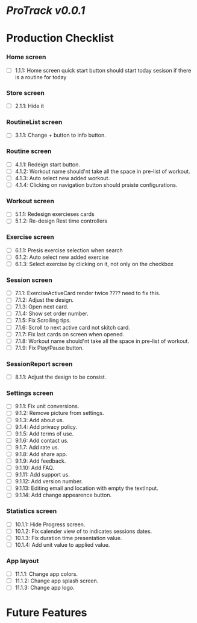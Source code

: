 # ***ProTrack v0.0.1***

# Production Checklist
### Home screen 
- [ ] 1.1.1: Home screen quick start button should start today sesison if there is a routine for today

### Store screen
- [ ] 2.1.1: Hide it

### RoutineList screen
- [ ] 3.1.1: Change + button to info button.

### Routine screen
- [ ] 4.1.1: Redeign start button.
- [ ] 4.1.2: Workout name should'nt take all the space in pre-list of workout.
- [ ] 4.1.3: Auto select new added workout.
- [ ] 4.1.4: Clicking on navigation button should prsiste configurations.

### Workout screen
- [ ] 5.1.1: Redesign exercieses cards
- [ ] 5.1.2: Re-design Rest time controllers

### Exercise screen
- [ ] 6.1.1: Presis exercise selection when search
- [ ] 6.1.2: Auto select new added exercise
- [ ] 6.1.3: Select exercise by clicking on it, not only on the checkbox

### Session screen
- [ ] 7.1.1: ExerciseActiveCard render twice ???? need to fix this.
- [ ] 7.1.2: Adjust the design.
- [ ] 7.1.3: Open next card.
- [ ] 7.1.4: Show set order number.
- [ ] 7.1.5: Fix Scrolling tips.
- [ ] 7.1.6: Scroll to next active card not skitch card.
- [ ] 7.1.7: Fix last cards on screen when opened.
- [ ] 7.1.8: Workout name should'nt take all the space in pre-list of workout.
- [ ] 7.1.9: Fix Play/Pause button.

### SessionReport screen
- [ ] 8.1.1: Adjust the design to be consist.

### Settings screen
- [ ] 9.1.1: Fix unit conversions.
- [ ] 9.1.2: Remove picture from settings.
- [ ] 9.1.3: Add about us.
- [ ] 9.1.4: Add privacy policy.
- [ ] 9.1.5: Add terms of use.
- [ ] 9.1.6: Add contact us.
- [ ] 9.1.7: Add rate us.
- [ ] 9.1.8: Add share app.
- [ ] 9.1.9: Add feedback.
- [ ] 9.1.10: Add FAQ.
- [ ] 9.1.11: Add support us.
- [ ] 9.1.12: Add version number.
- [ ] 9.1.13: Editing email and location with empty the textInput.
- [ ] 9.1.14: Add change appearence button.

### Statistics screen
- [ ] 10.1.1: Hide Progress screen.
- [ ] 10.1.2: Fix calender view of to indicates sessions dates.
- [ ] 10.1.3: Fix duration time presentation value.
- [ ] 10.1.4: Add unit value to applied value.

### App layout
- [ ] 11.1.1: Change app colors.
- [ ] 11.1.2: Change app splash screen.
- [ ] 11.1.3: Change app logo.

# Future Features

